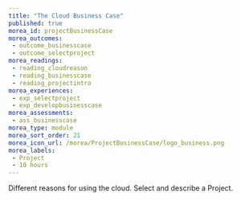 ```yaml
---
title: "The Cloud Business Case"
published: true
morea_id: projectBusinessCase
morea_outcomes:
 - outcome_businesscase
 - outcome_selectproject
morea_readings:
 - reading_cloudreason
 - reading_businesscase
 - reading_projectintro	
morea_experiences:
 - exp_selectproject
 - exp_developbusinesscase
morea_assessments:
 - ass_businesscase
morea_type: module
morea_sort_order: 21
morea_icon_url: /morea/ProjectBusinessCase/logo_business.png
morea_labels:
 - Project
 - 10 hours
---
```

Different reasons for using the cloud. Select and describe a Project.